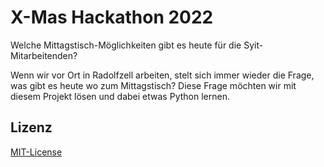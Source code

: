 # X-Mas Hackathon 2022

Welche Mittagstisch-Möglichkeiten gibt es heute für die Syit-Mitarbeitenden?

Wenn wir vor Ort in Radolfzell arbeiten, stelt sich immer wieder die Frage, was gibt es heute wo zum Mittagstisch? 
Diese Frage möchten wir mit diesem Projekt lösen und dabei 
etwas Python lernen.

## Lizenz

[MIT-License](LICENSE)